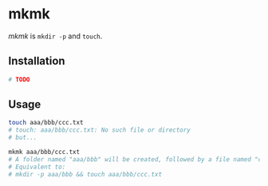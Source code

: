 # mkmk

_mkmk_ is `mkdir -p` and `touch`.

## Installation

```sh
# TODO
```

## Usage

```sh
touch aaa/bbb/ccc.txt
# touch: aaa/bbb/ccc.txt: No such file or directory
# but...

mkmk aaa/bbb/ccc.txt
# A folder named "aaa/bbb" will be created, followed by a file named "ccc.txt".
# Equivalent to:
# mkdir -p aaa/bbb && touch aaa/bbb/ccc.txt
```
